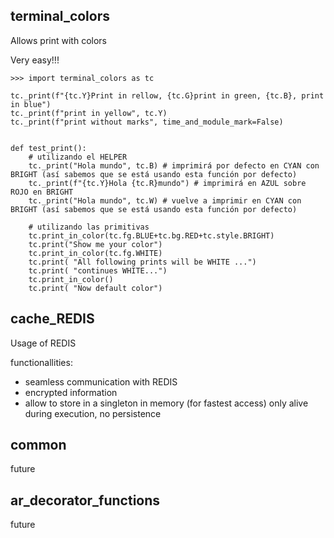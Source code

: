 
terminal_colors
---------------

Allows print with colors

Very easy!!!

    >>> import terminal_colors as tc

    tc._print(f"{tc.Y}Print in rellow, {tc.G}print in green, {tc.B}, print in blue")
    tc._print(f"print in yellow", tc.Y)
    tc._print(f"print without marks", time_and_module_mark=False)


    def test_print():
        # utilizando el HELPER
        tc._print("Hola mundo", tc.B) # imprimirá por defecto en CYAN con BRIGHT (así sabemos que se está usando esta función por defecto)
        tc._print(f"{tc.Y}Hola {tc.R}mundo") # imprimirá en AZUL sobre ROJO en BRIGHT
        tc._print("Hola mundo", tc.W) # vuelve a imprimir en CYAN con BRIGHT (así sabemos que se está usando esta función por defecto)
        
        # utilizando las primitivas
        tc.print_in_color(tc.fg.BLUE+tc.bg.RED+tc.style.BRIGHT)
        tc.print("Show me your color")    
        tc.print_in_color(tc.fg.WHITE)    
        tc.print( "All following prints will be WHITE ...")
        tc.print( "continues WHITE...")
        tc.print_in_color()    
        tc.print( "Now default color")

cache_REDIS
-----------

Usage of REDIS

functionallities:
- seamless communication with REDIS
- encrypted information
- allow to store in a singleton in memory (for fastest access) only alive during execution, no persistence


common
------

future


ar_decorator_functions
----------------------

future
